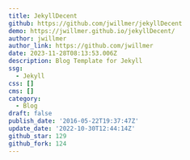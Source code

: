 ```yaml
---
title: JekyllDecent
github: https://github.com/jwillmer/jekyllDecent
demo: https://jwillmer.github.io/jekyllDecent/
author: jwillmer
author_link: https://github.com/jwillmer
date: 2023-11-28T08:13:53.006Z
description: Blog Template for Jekyll
ssg:
  - Jekyll
css: []
cms: []
category:
  - Blog
draft: false
publish_date: '2016-05-22T19:37:47Z'
update_date: '2022-10-30T12:44:14Z'
github_star: 129
github_fork: 124
---
```

